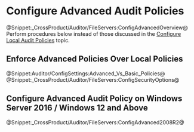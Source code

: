 # Configure Advanced Audit Policies 
@Snippet:_CrossProduct/Auditor/FileServers:ConfigAdvancedOverview@ 
Perform procedures below instead of those discussed in the [Configure Local Audit Policies](LocalPolicy.md)  topic.

## Enforce Advanced Policies Over Local Policies 
@Snippet:Auditor/ConfigSettings:Advanced_Vs_Basic_Policies@ 
@Snippet:_CrossProduct/Auditor/FileServers:ConfigSecurityOptions@
        
## Configure Advanced Audit Policy on Windows Server 2016 / Windows 12 and Above 
@Snippet:_CrossProduct/Auditor/FileServers:ConfigAdvanced2008R2@